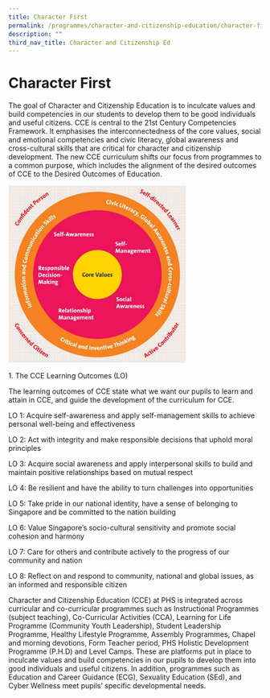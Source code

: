 ```yaml
---
title: Character First
permalink: /programmes/character-and-citizenship-education/character-first/
description: ""
third_nav_title: Character and Citizenship Ed
---
```

# **Character First**

The goal of Character and Citizenship Education is to inculcate values and build competencies in our students to develop them to be good individuals and useful citizens. CCE is central to the 21st Century Competencies Framework. It emphasises the interconnectedness of the core values, social and emotional competencies and civic literacy, global awareness and cross-cultural skills that are critical for character and citizenship development. The new CCE curriculum shifts our focus from programmes to a common purpose, which includes the alignment of the desired outcomes of CCE to the Desired Outcomes of Education.

<img src="/images/cce-characterFirst.jpg" style="width:70%">
		 
1\. The CCE Learning Outcomes (LO)

  

The learning outcomes of CCE state what we want our pupils to learn and attain in CCE, and guide the development of the curriculum for CCE.

LO 1: Acquire self-awareness and apply self-management skills to achieve personal well-being and effectiveness

LO 2: Act with integrity and make responsible decisions that uphold moral principles&nbsp;

LO 3: Acquire social awareness and apply interpersonal skills to build and maintain positive relationships based on mutual respect

LO 4: Be resilient and have the ability to turn challenges into opportunities

LO 5: Take pride in our national identity, have a sense of belonging to Singapore and be committed to the nation building

LO 6: Value Singapore’s socio-cultural sensitivity and promote social cohesion and harmony&nbsp;

LO 7: Care for others and contribute actively to the progress of our community and nation

LO 8: Reflect on and respond to community, national and global issues, as an informed and responsible citizen

Character and Citizenship Education (CCE) at PHS is integrated across&nbsp; curricular and co-curricular programmes such as Instructional Programmes (subject teaching), Co-Curricular Activities (CCA), Learning for Life Programme (Community Youth Leadership), Student Leadership Programme, Healthy Lifestyle Programme, Assembly Programmes, Chapel and morning devotions, Form Teacher period, PHS Holistic Development Programme (P.H.D) and Level Camps. These are platforms put in place to inculcate values and build competencies in our pupils to develop them into good individuals and useful citizens. In addition, programmes such as Education and Career Guidance (ECG), Sexuality Education (SEd), and Cyber Wellness meet pupils’ specific developmental needs.